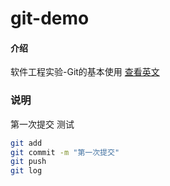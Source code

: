 # git-demo

#### 介绍
软件工程实验-Git的基本使用
[查看英文](README.en.md)
### 说明
第一次提交
测试

```bash
git add
git commit -m "第一次提交"
git push
git log
```

